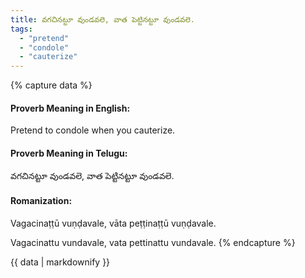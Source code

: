 ```yaml
---
title: వగచినట్టూ వుండవలె, వాత పెట్టినట్టూ వుండవలె.
tags:
  - "pretend"
  - "condole"
  - "cauterize"
---
```


{% capture data %}
#### Proverb Meaning in English:
Pretend to condole when you cauterize.

#### Proverb Meaning in Telugu:
వగచినట్టూ వుండవలె, వాత పెట్టినట్టూ వుండవలె.

#### Romanization:
Vagacinaṭṭū vuṇḍavale, vāta peṭṭinaṭṭū vuṇḍavale.

Vagacinattu vundavale, vata pettinattu vundavale.
{% endcapture %}

{{ data | markdownify }}


